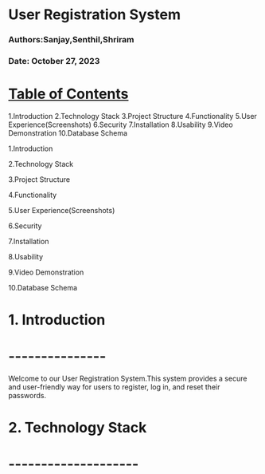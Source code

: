 # User Registration System
<h3>Authors:Sanjay,Senthil,Shriram</h3>
<h3>Date: October 27, 2023 </h3>

# <u>Table of Contents</u>
1.Introduction
2.Technology Stack
3.Project Structure
4.Functionality
5.User Experience(Screenshots)
6.Security
7.Installation
8.Usability
9.Video Demonstration
10.Database Schema
<p>1.Introduction</p>
<p>2.Technology Stack</p>
<p>3.Project Structure</p>
<p>4.Functionality</p>
<p>5.User Experience(Screenshots)</p>
<p>6.Security</p>
<p>7.Installation</p>
<p>8.Usability</p>
<p>9.Video Demonstration</p>
<p>10.Database Schema</p>

# 1. Introduction
# ---------------
Welcome to our User Registration System.This system provides a secure and user-friendly way for users to register, log in, and reset their passwords.

# 2. Technology Stack
# --------------------




